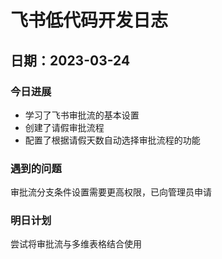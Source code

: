 # 飞书低代码开发日志

## 日期：2023-03-24

### 今日进展
- 学习了飞书审批流的基本设置
- 创建了请假审批流程
- 配置了根据请假天数自动选择审批流程的功能

### 遇到的问题
审批流分支条件设置需要更高权限，已向管理员申请

### 明日计划
尝试将审批流与多维表格结合使用 